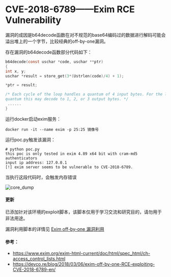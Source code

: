 # CVE-2018-6789——Exim RCE Vulnerability

漏洞的成因是b64decode函数在对不规范的base64编码过的数据进行解码可能会溢出堆上的一个字节，比较经典的off-by-one漏洞。

存在漏洞的b64decode函数部分代码如下：

```c
b64decode(const uschar *code, uschar **ptr)
{
int x, y;
uschar *result = store_get(3*(Ustrlen(code)/4) + 1);

*ptr = result;

/* Each cycle of the loop handles a quantum of 4 input bytes. For the last
quantum this may decode to 1, 2, or 3 output bytes. */
 ......
}
```

运行docker启动exim服务：

```shell
docker run -it --name exim -p 25:25 镜像号
```

运行poc.py触发该漏洞：

```shell
# python poc.py
this poc is only tested in exim 4.89 x64 bit with cram-md5 authenticators
input ip address: 127.0.0.1
[!] exim server seems to be vulnerable to CVE-2018-6789.
```

当执行这段代码时，会触发内存错误

![core_dump](images/core_dump.png)

#### 更新

已添加针对该环境的exploit脚本，该脚本仅用于学习交流和研究目的，请勿用于非法用途。

漏洞利用脚本的详情见 [Exim off-by-one 漏洞利用](https://blog.skysider.top/2018/04/09/Exim-off-by-one-%E6%BC%8F%E6%B4%9E%E5%88%A9%E7%94%A8/)

#### 参考：

- https://www.exim.org/exim-html-current/doc/html/spec_html/ch-access_control_lists.html
- https://devco.re/blog/2018/03/06/exim-off-by-one-RCE-exploiting-CVE-2018-6789-en/

